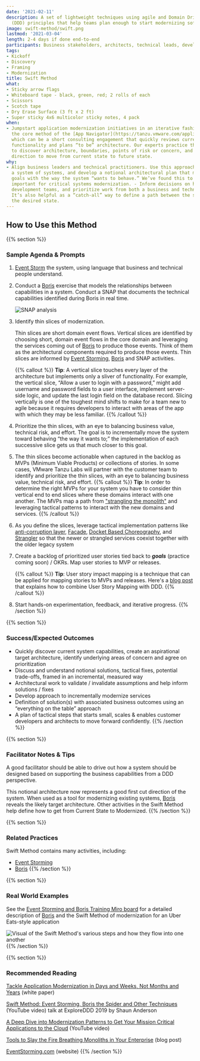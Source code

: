 ```yaml
---
date: '2021-02-11'
description: A set of lightweight techniques using agile and Domain Driven Design
  (DDD) principles that help teams plan enough to start modernizing software systems
image: swift-method/swift.png
lastmod: '2021-03-04'
length: 2-4 days if done end-to-end
participants: Business stakeholders, architects, technical leads, developers
tags:
- Kickoff
- Discovery
- Framing
- Modernization
title: Swift Method
what:
- Sticky arrow flags
- Whiteboard tape - black, green, red; 2 rolls of each
- Scissors
- Scotch tape
- Dry Erase Surface (3 ft x 2 ft)
- Super sticky 4x6 multicolor sticky notes, 4 pack
when:
- Jumpstart application modernization initiatives in an iterative fashion. This is
  the core method of the [App Navigator](https://tanzu.vmware.com/application-modernization),
  which can be a short consulting engagement that quickly reviews current business
  functionality and plans “to be” architecture. Our experts practice the Swift method
  to discover architecture, boundaries, points of risk or concern, and then map a
  direction to move from current state to future state.
why:
- Align business leaders and technical practitioners. Use this approach to break down
  a system of systems, and develop a notional architectural plan that maps future
  goals with the way the system “wants to behave.” We’ve found this to be especially
  important for critical systems modernization. - Inform decisions on how to organize
  development teams, and prioritize work from both a business and technical perspective.
  It’s also helpful as a “catch-all” way to define a path between the status quo and
  the desired state.
---
```


## How to Use this Method

{{% section %}}
### Sample Agenda & Prompts
1. [Event Storm](/practices/event-storming) the system, using language that business and technical people understand.

1. Conduct a [Boris](/practices/boris) exercise that models the relationships between capabilities in a system. Conduct a SNAP that documents the technical capabilities identified during Boris in real time.

    ![SNAP analysis](/images/practices/boris/snap.jpg)

1. Identify thin slices of modernization.

   Thin slices are short domain event flows. Vertical slices are identified by choosing short, domain event flows in the core domain and leveraging the services coming out of [Boris](/practices/boris) to produce those events. Think of them as the architectural components required to produce those events. Thin slices are informed by [Event Storming](/practices/event-storming), [Boris](/practices/boris) and SNAP activities.

   {{% callout %}}
   **Tip**: A vertical slice touches every layer of the architecture but implements only a sliver of functionality. For example, the vertical slice, “Allow a user to login with a password,” might add username and password fields to a user interface, implement server-side logic, and update the last login field on the database record. Slicing vertically is one of the toughest mind shifts to make for a team new to agile because it requires developers to interact with areas of the app with which they may be less familiar.
   {{% /callout %}}

1. Prioritize the thin slices, with an eye to balancing business value, technical risk, and effort. The goal is to incrementally move the system toward behaving “the way it wants to;” the implementation of each successive slice gets us that much closer to this goal.

1. The thin slices become actionable when captured in the backlog as MVPs (Minimum Viable Products) or collections of stories. In some cases, VMware Tanzu Labs will partner with the customer team to identify and prioritize the thin slices, with an eye to balancing business value, technical risk, and effort.
   {{% callout %}}
   **Tip**: In order to determine the right MVPs for your system you have to consider thin vertical end to end slices where these domains interact with one another. The MVPs map a path from ["strangling the monolith"](https://tanzu.vmware.com/content/blog/strangling-a-monolith-by-focusing-on-roi) and leveraging tactical patterns to interact with the new domains and services.
   {{% /callout %}}

1. As you define the slices, leverage tactical implementation patterns  like <a href="https://docs.microsoft.com/en-us/azure/architecture/patterns/anti-corruption-layer" target="_blank">anti-corruption layer</a>, <a href="https://en.wikipedia.org/wiki/Facade_pattern" target="_blank">Facade</a>, <a href="https://www.swiftbird.us/docket-choreography" target="_blank">Docket Based Choreography</a>, and <a href="https://martinfowler.com/bliki/StranglerFigApplication.html" target="_blank">Strangler</a> so that the newer or strangled services coexist together with the older legacy system

1. Create a backlog of prioritized user stories tied back to ***goals*** (practice coming soon) / OKRs. Map user stories to MVP or releases.

   {{% callout %}}
   **Tip**: User story impact mapping is a technique that can be applied for mapping stories to MVPs and releases. Here's a <a href="https://blog.eriksen.com.br/en/mapping-domain-knowledge" target="_blank">blog post</a> that explains how to combine User Story Mapping with DDD.
   {{% /callout %}}
1. Start hands-on experimentation, feedback, and iterative progress.
{{% /section %}}

{{% section %}}
### Success/Expected Outcomes
- Quickly discover current system capabilities, create an aspirational target architecture, identify underlying areas of concern and agree on prioritization
- Discuss and understand notional solutions, tactical fixes, potential trade-offs, framed in an incremental, measured way
- Architectural work to validate / invalidate assumptions and help inform solutions / fixes
- Develop approach to incrementally modernize services
- Definition of solution(s) with associated business outcomes using an “everything on the table” approach
- A  plan of tactical steps that starts small, scales & enables customer developers and architects to move forward confidently.
{{% /section %}}

{{% section %}}
### Facilitator Notes & Tips

A good facilitator should be able to drive out how a system should be designed based on supporting the business capabilities from a DDD perspective.

This notional architecture now represents a good first cut direction of the system. When used as a tool for modernizing existing systems, [Boris](/practices/boris) reveals the likely target architecture. Other activities in the Swift Method help define how to get from Current State to Modernized.
{{% /section %}}

{{% section %}}
### Related Practices
Swift Method contains many activities, including:

- [Event Storming](/practices/event-storming)
- [Boris](/practices/boris)
{{% /section %}}

{{% section %}}
### Real World Examples

See the <a href="https://miro.com/app/board/o9J_kzaSk0E=/" target="_blank">Event Storming and Boris Training Miro board</a> for a detailed description of [Boris](/practices/boris) and the Swift Method of modernization for an Uber Eats-style application

![Visual of the Swift Method's various steps and how they flow into one another](/images/practices/swift-method/example-1.png)
{{% /section %}}

{{% section %}}
### Recommended Reading

<a href="https://tanzu.vmware.com/content/white-papers/tackle-application-modernization-in-days-and-weeks-not-months-and-years" target="_blank">Tackle Application Modernization in Days and Weeks, Not Months and Years</a> (white paper)

<a href="https://www.youtube.com/watch?v=7-fRtd8LUwA" target="_blank">Swift Method: Event Storming, Boris the Spider and Other Techniques</a> (YouTube video) talk at ExploreDDD 2019 by Shaun Anderson

<a href="https://www.youtube.com/watch?v=s5qeE4qii6M" target="_blank">A Deep Dive into Modernization Patterns to Get Your Mission Critical Applications to the Cloud</a> (YouTube video)

<a href="https://tanzu.vmware.com/content/slides/the-modern-family-modernizing-applications-to-pivotal-cloud-foundry-getting-out-of-the-big-ball-of-mud" target="_blank">Tools to Slay the Fire Breathing Monoliths in Your Enterprise</a> (blog post)

<a href="https://www.eventstorming.com/" target="_blank">EventStorming.com</a> (website)
{{% /section %}}